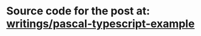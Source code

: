 # Source code for the post at: [writings/pascal-typescript-example](syncatallah.now.sh/writings/pascal-typescript-example)
